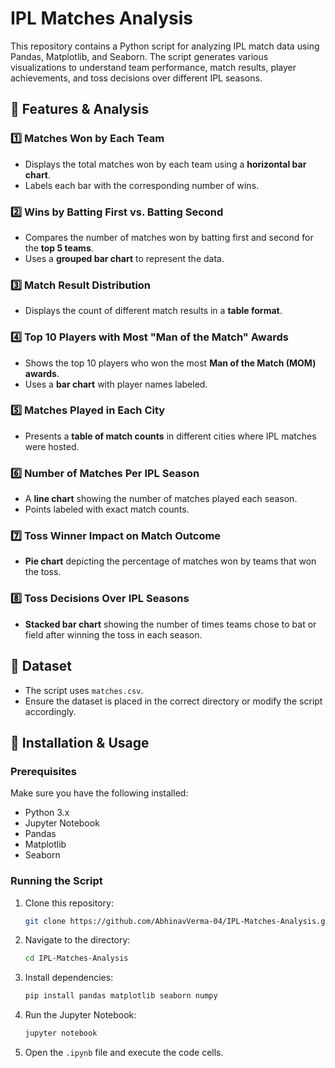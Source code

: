 # IPL Matches Analysis

This repository contains a Python script for analyzing IPL match data using Pandas, Matplotlib, and Seaborn. The script generates various visualizations to understand team performance, match results, player achievements, and toss decisions over different IPL seasons.

## 📌 Features & Analysis

### 1️⃣ Matches Won by Each Team
- Displays the total matches won by each team using a **horizontal bar chart**.
- Labels each bar with the corresponding number of wins.

### 2️⃣ Wins by Batting First vs. Batting Second
- Compares the number of matches won by batting first and second for the **top 5 teams**.
- Uses a **grouped bar chart** to represent the data.

### 3️⃣ Match Result Distribution
- Displays the count of different match results in a **table format**.

### 4️⃣ Top 10 Players with Most "Man of the Match" Awards
- Shows the top 10 players who won the most **Man of the Match (MOM) awards**.
- Uses a **bar chart** with player names labeled.

### 5️⃣ Matches Played in Each City
- Presents a **table of match counts** in different cities where IPL matches were hosted.

### 6️⃣ Number of Matches Per IPL Season
- A **line chart** showing the number of matches played each season.
- Points labeled with exact match counts.

### 7️⃣ Toss Winner Impact on Match Outcome
- **Pie chart** depicting the percentage of matches won by teams that won the toss.

### 8️⃣ Toss Decisions Over IPL Seasons
- **Stacked bar chart** showing the number of times teams chose to bat or field after winning the toss in each season.

## 📂 Dataset
- The script uses `matches.csv`.
- Ensure the dataset is placed in the correct directory or modify the script accordingly.

## 🔧 Installation & Usage

### Prerequisites
Make sure you have the following installed:
- Python 3.x
- Jupyter Notebook
- Pandas
- Matplotlib
- Seaborn

### Running the Script
1. Clone this repository:
   ```bash
   git clone https://github.com/AbhinavVerma-04/IPL-Matches-Analysis.git
   ```
2. Navigate to the directory:
   ```bash
   cd IPL-Matches-Analysis
   ```
3. Install dependencies:
   ```bash
   pip install pandas matplotlib seaborn numpy
   ```
4. Run the Jupyter Notebook:
   ```bash
   jupyter notebook
   ```
5. Open the `.ipynb` file and execute the code cells.


